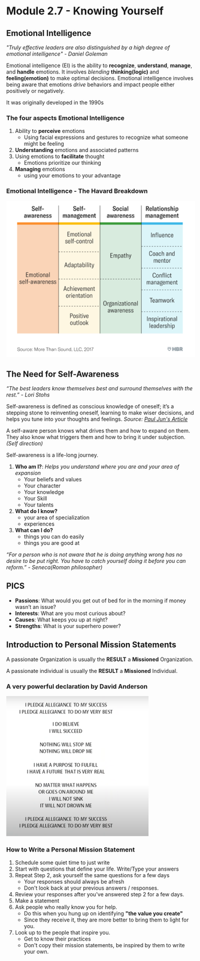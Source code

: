 # Module 2.7 - Knowing Yourself

## Emotional Intelligence

 *"Truly effective leaders are also distinguished by a high degree of*
 *emotional intelligence" - Daniel Goleman*

Emotional intelligence (EI) is the ability to **recognize**, **understand**, **manage**, and **handle** emotions. It involves *blending* **thinking(logic)** and **feeling(emotion)** to make optimal decisions. Emotional intelligence involves being aware that emotions *drive* behaviors and impact people either positively or negatively.

It was originally developed in the 1990s

### The four aspects Emotional Intelligence

1. Ability to **perceive** emotions
   - Using facial expressions and gestures to recognize what someone might be feeling
2. **Understanding** emotions and associated patterns
3. Using emotions to **facilitate** thought
   - Emotions prioritize our thinking
4. **Managing** emotions
   - using your emotions to your advantage

### Emotional Intelligence - The Havard Breakdown

![the 12 emotional intelligence by harvard](../screenshots/emotional-intelligence-breakdown-havard.png)

## The Need for Self-Awareness

*“The best leaders know themselves best and surround themselves with the rest.”*
*- Lori Stohs*

Self-awareness is defined as conscious knowledge of oneself; it’s a stepping stone to reinventing oneself, learning to make wiser decisions, and helps you tune into your thoughts and feelings. *Source: [Paul Jun's Article](http://99u.com/articles/30437/its-all-our-fault-self-awareness-as-a-secret-weapon-for-habit-change)*

A self-aware person knows what drives them and how to expand on them. They also know what triggers them and how to bring it under subjection. *(Self direction)*

Self-awareness is a life-long journey.

1. **Who am I?**: *Helps you understand where you are and your area of expansion*
   - Your beliefs and values
   - Your character
   - Your knowledge
   - Your Skill
   - Your talents
2. **What do I know?**
   - your area of specialization
   - experiences
3. **What can I do?**
   - things you can do easily
   - things you are good at

*“For a person who is not aware that he is doing anything wrong has*
*no desire to be put right. You have to catch yourself doing*
*it before you can reform.” - Seneca(Roman philosopher)*

## PICS

- **Passions**: What would you get out of bed for in the morning if money wasn’t an issue?
- **Interests**: What are you most curious about?
- **Causes**: What keeps you up at night?
- **Strengths**: What is your superhero power?

## Introduction to Personal Mission Statements

A passionate Organization is usually the **RESULT** a **Missioned** Organization.

A passionate individual is usually the **RESULT** a **Missioned** Individual.

### A very powerful declaration by David Anderson

![david anderson mission](../screenshots/david-anderson-pledge.png)

### How to Write a Personal Mission Statement

1. Schedule some quiet time to just write
2. Start with questions that define your life. Write/Type your answers
3. Repeat Step 2, ask yourself the same questions for a few days
   - Your responses should always be afresh
   - Don't look back at your previous answers / responses.
4. Review your responses after you've answered step 2 for a few days.
5. Make a statement
6. Ask people who really know you for help.
   - Do this when you hung up on identifying **"the value you create"**
   - Since they receive it, they are more better to bring them to light for you.
7. Look up to the people that inspire you.
   - Get to know their practices
   - Don't copy their mission statements, be inspired by them to write your own.

